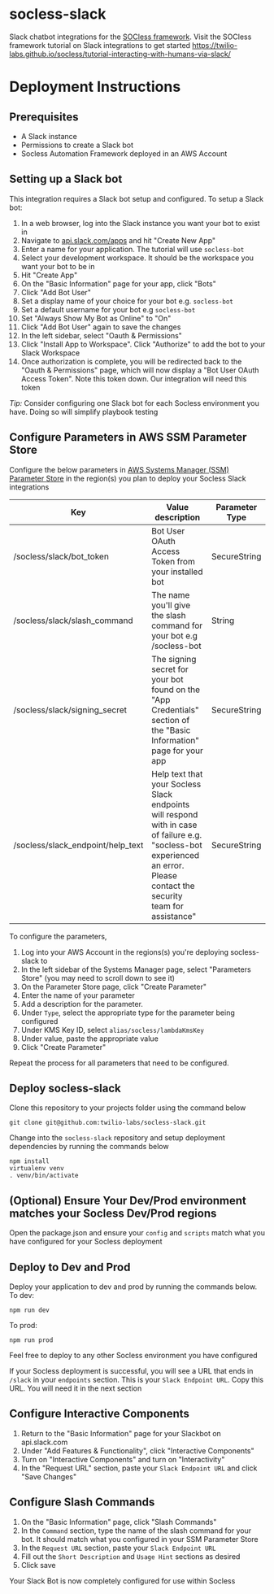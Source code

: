 # socless-slack

Slack chatbot integrations for the [SOCless framework](https://twilio-labs.github.io/socless). Visit the SOCless framework tutorial on Slack integrations to get started https://twilio-labs.github.io/socless/tutorial-interacting-with-humans-via-slack/

# Deployment Instructions

## Prerequisites

- A Slack instance
- Permissions to create a Slack bot
- Socless Automation Framework deployed in an AWS Account

## Setting up a Slack bot

This integration requires a Slack bot setup and configured.
To setup a Slack bot:

1. In a web browser, log into the Slack instance you want your bot to exist in
2. Navigate to [api.slack.com/apps](https://api.slack.com/apps) and hit "Create New App"
3. Enter a name for your application. The tutorial will use `socless-bot`
4. Select your development workspace. It should be the workspace you want your bot to be in
5. Hit "Create App"
6. On the "Basic Information" page for your app, click "Bots"
7. Click "Add Bot User"
8. Set a display name of your choice for your bot e.g. `socless-bot`
9. Set a default username for your bot e.g `socless-bot`
10. Set "Always Show My Bot as Online" to "On"
11. Click "Add Bot User" again to save the changes
12. In the left sidebar, select "Oauth & Permissions"
13. Click "Install App to Workspace". Click "Authorize" to add the bot to your Slack Workspace
14. Once authorization is complete, you will be redirected back to the "Oauth & Permissions" page, which will now display a "Bot User OAuth Access Token". Note this token down. Our integration will need this token

*Tip:* Consider configuring one Slack bot for each Socless environment you have. Doing so will simplify playbook testing

## Configure Parameters in AWS SSM Parameter Store

Configure the below parameters in [AWS Systems Manager (SSM) Parameter Store](https://docs.aws.amazon.com/systems-manager/latest/userguide/systems-manager-parameter-store.html) in the region(s) you plan to deploy your Socless Slack integrations

| Key                               | Value description                                                                                                                                                         | Parameter Type |
|-----------------------------------|---------------------------------------------------------------------------------------------------------------------------------------------------------------------------|----------------|
| /socless/slack/bot_token          | Bot User OAuth Access Token from your installed bot                                                                                                                       | SecureString   |
| /socless/slack/slash_command      | The name you'll give the slash command for your bot e.g /socless-bot                                                                                                      | String         |
| /socless/slack/signing_secret     | The signing secret for your bot found on the "App Credentials" section of the "Basic Information" page for your app                                                       | SecureString   |
| /socless/slack_endpoint/help_text | Help text that your Socless Slack endpoints will respond with in case of failure e.g. "socless-bot experienced an error. Please contact the security team for assistance" | SecureString   |


To configure the parameters,
1. Log into your AWS Account in the regions(s) you're deploying socless-slack to
2. In the left sidebar of the Systems Manager page, select "Parameters Store" (you may need to scroll down to see it)
3. On the Parameter Store page, click "Create Parameter"
4. Enter the name of your parameter
5. Add a description for the parameter.
6. Under `Type`, select the appropriate type for the parameter being configured
7. Under KMS Key ID, select `alias/socless/lambdaKmsKey`
8. Under value, paste the appropriate value
9. Click "Create Parameter"

Repeat the process for all parameters that need to be configured.

## Deploy socless-slack

Clone this repository to your projects folder using the command below

```
git clone git@github.com:twilio-labs/socless-slack.git
```

Change into the `socless-slack` repository and setup deployment dependencies by running the commands below

```
npm install
virtualenv venv
. venv/bin/activate
```

## (Optional) Ensure Your Dev/Prod environment matches your Socless Dev/Prod regions
Open the package.json and ensure your `config` and `scripts` match what you have configured for your Socless deployment

## Deploy to Dev and Prod
Deploy your application to dev and prod by running the commands below.
To dev:
```
npm run dev
```

To prod:
```
npm run prod
```
Feel free to deploy to any other Socless environment you have configured

If your Socless deployment is successful, you will see a URL that ends in `/slack` in your `endpoints` section. This is your `Slack Endpoint URL`. Copy this URL. You will need it in the next section

## Configure Interactive Components
1. Return to the "Basic Information" page for your Slackbot on api.slack.com
2. Under "Add Features & Functionality", click "Interactive Components"
3. Turn on "Interactive Components" and turn on "Interactivity"
4. In the "Request URL" section, paste your `Slack Endpoint URL` and click "Save Changes"

## Configure Slash Commands
1. On the "Basic Information" page, click "Slash Commands"
2. In the `Command` section, type the name of the slash command for your bot. It should match what you configured in your SSM Parameter Store
3. In the `Request URL` section, paste your `Slack Endpoint URL`
4. Fill out the `Short Description` and `Usage Hint` sections as desired
5. Click save


Your Slack Bot is now completely configured for use within Socless
